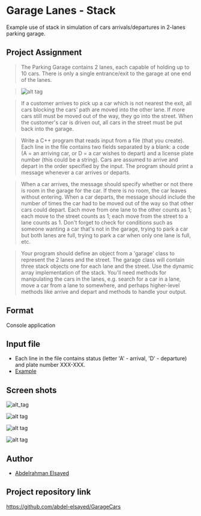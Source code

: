 # Garage Lanes - Stack

Example use of stack in simulation of cars arrivals/departures in 2-lanes parking garage.

## Project Assignment

> The Parking Garage contains 2 lanes, each capable of holding up to 10 cars. There is only a single entrance/exit to the garage at one end of the lanes.

> ![alt tag](https://github.com/abdel-elsayed/GarageCars/blob/master/garage1.png)

> If a customer arrives to pick up a car which is not nearest the exit, all cars blocking the cars' path are moved into the other lane. If more cars still must be moved out of the way, they go into the street. When the customer's car is driven out, all cars in the street must be put back into the garage.

>Write a C++ program that reads input from a file (that you create). Each line in the file contains two fields separated by a blank: a code (A = an arriving car, or D = a car wishes to depart) and a license plate number (this could be a string). Cars are assumed to arrive and depart in the order specified by the input. The program should print a message whenever a car arrives or departs.

> When a car arrives, the message should specify whether or not there is room in the garage for the car. If there is no room, the car leaves without entering. When a car departs, the message should include the number of times the car had to be moved out of the way so that other cars could depart. Each move from one lane to the other counts as 1; each move to the street counts as 1; each move from the street to a lane counts as 1. Don't forget to check for conditions such as someone wanting a car that's not in the garage, trying to park a car but both lanes are full, trying to park a car when only one lane is full, etc.

> Your program should define an object from a 'garage' class to represent the 2 lanes and the street. The garage class will contain three stack objects one for each lane and the street. Use the dynamic array implementation of the stack. You'll need methods for manipulating the cars in the lanes, e.g. search for a car in a lane, move a car from a lane to somewhere, and perhaps higher-level methods like arrive and depart and methods to handle your output.


## Format

Console application
  
## Input file 

* Each line in the file contains status (letter 'A' - arrival, 'D' - departure) and plate number XXX-XXX.
* [Example](https://github.com/abdel-elsayed/GarageCars/blob/master/garageLog.txt)


## Screen shots

![alt_tag](https://github.com/abdel-elsayed/GarageCars/blob/master/garage_exit1_screenshot.PNG)

![alt tag](https://github.com/abdel-elsayed/GarageCars/blob/master/garage_exit2_screenshot.PNG)

![alt tag](https://github.com/abdel-elsayed/GarageCars/blob/master/garage_isFull_screenshot.PNG)

![alt tag](https://github.com/abdel-elsayed/GarageCars/blob/master/garage_notFound_screenshot.PNG)

## Author

* [Abdelrahman Elsayed](https://github.com/abdel-elsayed)

## Project repository link

https://github.com/abdel-elsayed/GarageCars
